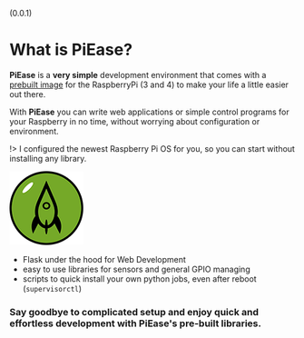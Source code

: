 (0.0.1)
# What is PiEase?

**PiEase** is a **very simple** development environment that comes with a [prebuilt image]() for the RaspberryPi (3 and
4) to make your life a
little easier out there.

With **PiEase** you can write web applications or simple control programs for your Raspberry in no time, without
worrying
about configuration or environment.

!> I configured the newest Raspberry Pi OS for you, so you can start without installing any library.


![logo](images/piease-rocket-small.png ':size=250')

- Flask under the hood for Web Development
- easy to use libraries for sensors and general GPIO managing
- scripts to quick install your own python jobs, even after reboot (```supervisorctl```)

### Say goodbye to complicated setup and enjoy quick and effortless development with PiEase's pre-built libraries.



